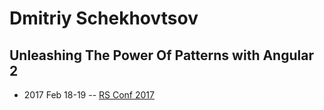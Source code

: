 # Dmitriy Schekhovtsov

## Unleashing The Power Of Patterns with Angular 2
- 2017 Feb 18-19 -- [RS Conf 2017](https://www.youtube.com/watch?v=oKPRek9vq88)    
